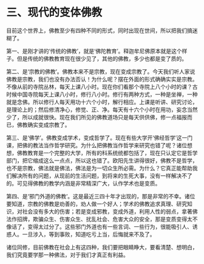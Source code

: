 #  三、现代的变体佛教
目前这个世界上，佛教至少有四种不同的形式，同时出现在世间，所以把我们搞迷糊了。

第一、是刚才讲的‘传统的佛教’，就是‘佛陀教育’。释迦牟尼佛原本就是这个样子。但是传统的佛教教育现在很少见了，其他的佛教，多少也都是变了质的。

第二、是‘宗教的佛教’。佛教本来不是宗教，现在变成宗教了。今天我们听人家说佛教是宗教，我们也没有办法否认！为什么呢？摆在外面的形式确确实实是宗教。不像从前的寺院丛林，每天上课八小时。现在你们看那个寺院上八个小时的课？古时候中国寺院每天上课八小时，修行八小时。修行有两种方式，一种是坐禅，一种就是念佛。所以修行人每天用功十六个小时，解行相应。上课是听讲、研究讨论，是理论上的；然后修清净心，修觉、正、净。每天有十六个小时在用功，妄念当然少了，所以成就很快。现在我们所见的佛教道场只是每天供供佛，修一点福报而已，佛教确实变成宗教了。

第三、是‘佛学’。佛教变成学术，变成哲学了。现在有些大学开‘佛经哲学’这一门课，把佛的教法当作哲学研究。为什么把佛教当作哲学来研究也错了呢？诸位想想，佛教教育是一个完整的大学，所有的科系统统都包括了，现在只认定它是哲学部门，把它缩成这么一点点，所以这也错了。欧阳先生讲得很好，佛教不是哲学，也不是宗教，佛法就是佛法，佛法是为一切众生所必需。为什么？它真正能帮助我们解决所有的问题，从现前的生活问题，到将来的生死大事，没有一样解决不了的。可见得佛教的教学内涵是非常精深广大，认作学术也是变质。

第四、是‘邪门外道的佛教’。这是最近三四十年才出现的，那是非常的不幸。诸位要知道，宗教的佛教是劝善的，劝人做一个好人；学术的佛教追求真理、研究知识，对社会没有多大的伤害；若是变成邪教，变成外道，利用人性的弱点，拿著佛法作招牌，欺骗众生、伤害众生、扰乱社会、危害大众的安全，那是变质变得太不像话了，变得太过分了。这些邪门外道也有一些言词、一些行为，很能吸引人、诱惑人。一旦涉入，等到事败，知道吃亏上当，后悔就来不及了。

诸位同修，目前佛教在社会上有这四种，我们要把眼睛睁大，要看清楚、想明白，我们究竟要学那一种佛法，对于我们才真正有利益。
